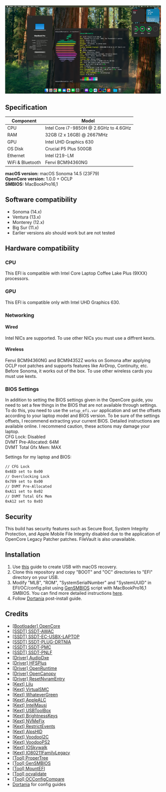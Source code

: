![Screenshot](screenshot.png)

## Specification
| **Component** | **Model** |
| ------------- | --------- |
| CPU | Intel Core i7-9850H @ 2.6GHz to 4.6GHz |
| RAM | 32GB (2 x 16GB) @ 2667MHz |
| GPU | Intel UHD Graphics 630 |
| OS Disk | Crucial P5 Plus 500GB |
| Ethernet | Intel I219-LM |
| WiFi & Bluetooth | Fenvi BCM94360NG |

**macOS version:** macOS Sonoma 14.5 (23F79)  
**OpenCore version:** 1.0.0 + OCLP  
**SMBIOS:** MacBookPro16,1  

## Software compatibility
 - Sonoma (14.x)
 - Ventura (13.x)
 - Monterey (12.x)
 - Big Sur (11.x)
 - Earlier versions alo should work but are not tested

## Hardware compatibility
### CPU
This EFI is compatible with Intel Core Laptop Coffee Lake Plus (9XXX) processors.

### GPU
This EFI is compatible only with Intel UHD Graphics 630.

### Networking
#### Wired
Intel NICs are supported. To use other NICs you must use a diffrent kexts.
#### Wireless
Fenvi BCM94360NG and BCM94352Z works on Somona after applying OCLP root patches and supports features like AirDrop, Continuity, etc. Before Sonoma, it works out of the box. To use other wireless cards you must use kexts.

### BIOS Settings
In addition to setting the BIOS settings given in the OpenCore guide, you need to set a few things in the BIOS that are not available through settings. To do this, you need to use the `setup_efi.var` application and set the offsets according to your laptop model and BIOS version. To be sure of the settings offsets, I recommend extracting your current BIOS. Detailed instructions are available online. I recommend caution, these actions may damage your laptop.  
CFG Lock: Disabled  
DVMT Pre-Allocated: 64M  
DVMT Total Gfx Mem: MAX  

Settings for my laptop and BIOS:
```
// CFG Lock
0x6ED set to 0x00
// Overclocking Lock
0x789 set to 0x00
// DVMT Pre-Allocated
0xA11 set to 0x02
// DVMT Total Gfx Mem
0xA12 set to 0x03
```

## Security
This build has security features such as Secure Boot, System Integrity Protection, and Apple Mobile File Integrity disabled due to the application of OpenCore Legacy Patcher patches. FileVault is also unavailable.  

## Installation
 1. Use [this](https://dortania.github.io/OpenCore-Install-Guide/installer-guide/) guide to create USB with macOS recovery.
 2. Clone this repository and copy "BOOT" and "OC" directories to "EFI" directory on your USB.
 3. Modify "MLB", "ROM", "SystemSerialNumber" and "SystemUUID" in EFI/OC/config.plist using [GenSMBIOS](https://github.com/corpnewt/GenSMBIOS) script with MacBookPro16,1 SMBIOS. You can find more detailed instructions [here](https://dortania.github.io/OpenCore-Install-Guide/config.plist/kaby-lake.html#platforminfo).
 4. Follow [Dortania](https://dortania.github.io/OpenCore-Post-Install/) post-install guide.

## Credits
 - [[Bootloader] OpenCore](https://github.com/acidanthera/OpenCorePkg)
 - [[SSDT] SSDT-AWAC](https://github.com/dortania/Getting-Started-With-ACPI/blob/master/extra-files/compiled/SSDT-AWAC.aml)
 - [[SSDT] SSDT-EC-USBX-LAPTOP](https://github.com/dortania/Getting-Started-With-ACPI/blob/master/extra-files/compiled/SSDT-EC-USBX-LAPTOP.aml)
 - [[SSDT] SSDT-PLUG-DRTNIA](https://github.com/dortania/Getting-Started-With-ACPI/blob/master/extra-files/compiled/SSDT-PLUG-DRTNIA.aml)
 - [[SSDT] SSDT-PMC](https://github.com/dortania/Getting-Started-With-ACPI/blob/master/extra-files/compiled/SSDT-PMC.aml)
 - [[SSDT] SSDT-PNLF](https://github.com/dortania/Getting-Started-With-ACPI/blob/master/extra-files/compiled/SSDT-PNLF.aml)
 - [[Driver] AudioDxe](https://github.com/acidanthera/OpenCorePk)
 - [[Driver] HFSPlus](https://github.com/acidanthera/OcBinaryData/blob/master/Drivers/HfsPlus.efi)
 - [[Driver] OpenRuntime](https://github.com/acidanthera/OpenCorePkg)
 - [[Driver] OpenCanopy](https://github.com/acidanthera/OpenCorePkg)
 - [[Driver] ResetNvramEntry](https://github.com/acidanthera/OpenCorePkg)
 - [[Kext] Lilu](https://github.com/acidanthera/Lilu)
 - [[Kext] VirtualSMC](https://github.com/acidanthera/VirtualSMC)
 - [[Kext] WhateverGreen](https://github.com/acidanthera/WhateverGreen)
 - [[Kext] AppleALC](https://github.com/acidanthera/AppleALC)
 - [[Kext] IntelMausi](https://github.com/acidanthera/IntelMausi)
 - [[Kext] USBToolBox](https://github.com/USBToolBox/kext)
 - [[Kext] BrightnessKeys](https://github.com/acidanthera/BrightnessKeys)
 - [[Kext] NVMeFix](https://github.com/acidanthera/NVMeFix)
 - [[Kext] RestrictEvents](https://github.com/acidanthera/RestrictEvents)
 - [[Kext] AlpsHID](https://github.com/blankmac/AlpsHID)
 - [[Kext] VoodooI2C](https://github.com/VoodooI2C/VoodooI2C)
 - [[Kext] VoodooPS2](https://github.com/acidanthera/VoodooPS2)
 - [[Kext] IOSkywalk](https://github.com/dortania/OpenCore-Legacy-Patcher/tree/main/payloads/Kexts/Wifi)
 - [[Kext] IO80211FamilyLegacy](https://github.com/dortania/OpenCore-Legacy-Patcher/tree/main/payloads/Kexts/Wifi)
 - [[Tool] ProperTree](https://github.com/corpnewt/ProperTree)
 - [[Tool] GenSMBIOS](https://github.com/corpnewt/GenSMBIOS) 
 - [[Tool] MountEFI](https://github.com/corpnewt/MountEFI) 
 - [[Tool] ocvalidate](https://github.com/acidanthera/OpenCorePkg) 
 - [[Tool] OCConfigCompare](https://github.com/corpnewt/OCConfigCompare) 
 - [Dortania](https://dortania.github.io/) for config guides